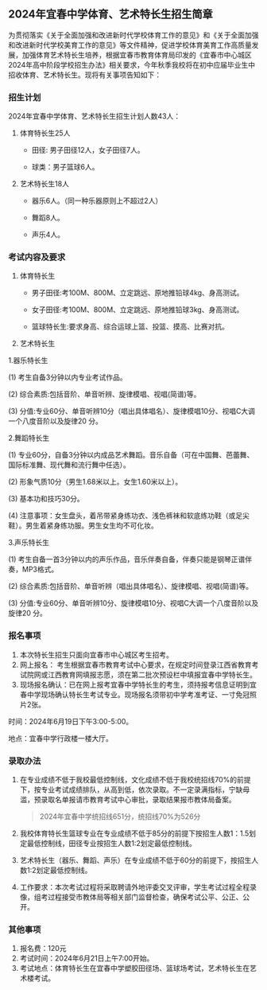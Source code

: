 ## 2024年宜春中学体育、艺术特长生招生简章

为贯彻落实《关于全面加强和改进新时代学校体育工作的意见》和《关于全面加强和改进新时代学校美育工作的意见》等文件精神，促进学校体育美育工作高质量发展，加强体育艺术特长生培养，根据宜春市教育体育局印发的《宜春市中心城区2024年高中阶段学校招生办法》相关要求，今年秋季我校将在初中应届毕业生中招收体育、艺术特长生。现将有关事项告知如下：



###  招生计划

2024年宜春中学体育、艺术特长生招生计划人数43人：

1. 体育特长生25人

   - 田径: 男子田径12人，女子田径7人。

   - 球类：男子篮球6人。

2. 艺术特长生18人

   - 器乐6人。（同一种乐器原则上不超过2人）

   - 舞蹈8人。

   - 声乐4人。

     

### 考试内容及要求 

1. 体育特长生

   - 男子田径:考100M、800M、立定跳远、原地推铅球4kg、身高测试。

   - 女子田径:考100M、800M、立定跳远、原地推铅球3kg、身高测试。

   - 篮球特长生:要求身高、综合运球上篮、投篮、摸高、比赛对抗。

2. 艺术特长生

1.器乐特长生

(1) 考生自备3分钟以内专业考试作品。

(2) 综合素质:包括音阶、单音听辨、旋律模唱、视唱(简谱)等。

(3) 分值:专业60分、单音听辨10分（唱出具体唱名）、旋律模唱10分、视唱C大调一个八度音阶以及旋律20 分。

2.舞蹈特长生

(1) 专业60分，自备3分钟以内成品艺术舞蹈。音乐自备（可在中国舞、芭蕾舞、国际标准舞、现代舞和流行舞中任选）。

(2) 形象气质10分（男生1.68米以上。女生1.60米以上）。

(3) 基本功和技巧30分。

(4) 注意事项：女生盘头，着吊带紧身练功衣、浅色裤袜和软底练功鞋（或足尖鞋）。男生着紧身练功服。男生女生均不可化妆。

3.声乐特长生

(1) 考生自备一首3分钟以内的声乐作品，音乐伴奏自备，伴奏只能是钢琴正谱伴奏，MP3格式。

(2) 综合素质:包括音阶、单音听辨（唱出具体唱名）、旋律模唱、视唱(简谱)等。

(3) 分值:专业60分、单音听辨10分、旋律模唱10分、视唱C大调一个八度音阶以及旋律20 分。

 

### 报名事项

1. 本次特长生招生只面向宜春市中心城区考生招考。
2. 网上报名： 考生根据宜春市教育考试中心要求，在规定时间登录江西省教育考试院网或江西教育网填报志愿，须在第二批次预设栏中填报宜春中学特长生。
3. 现场报名确认：已在网上报考宜春中学特长生的考生，须持报考信息证明到宜春中学现场确认特长生考试专业。现场报名须带初中学考准考证、一寸免冠照片2张。

时间：2024年6月19日下午3:00-5:00。

地点：宜春中学行政楼一楼大厅。

 

### 录取办法

1. 在专业成绩不低于我校最低控制线，文化成绩不低于我校统招线70%的前提下，按专业考试成绩排队，从高到低，依次录取。不一定录满指标，宁缺毋滥，预录取名单报请市教育考试中心审批，录取结果报市教体局备案。

   > 2024年宜春中学统招线651分，统招线70%为526分

2. 我校体育特长生篮球专业在专业成绩不低于85分的前提下按招生人数1：1.5划定最低控制线，田径专业按招生人数1:2划定最低控制线。

3. 艺术特长生（器乐、舞蹈、声乐）在专业成绩不低于60分的前提下，按招生人数1:2划定最低控制线。

4. 工作要求：本次考试过程将采取聘请外地评委交叉评审，学生考试过程全程录像，组考过程接受市教体局等相关部门监督检查，确保考试公平、公正、公开。



### 其他事项

1. 报名费：120元
2. 考试时间：2024年6月21日上午7:00开始。
3. 考试地点：体育特长生在宜春中学塑胶田径场、篮球场考试，艺术特长生在艺术楼考试。

 